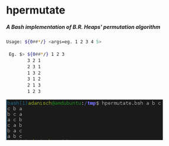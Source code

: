 # hpermutate 
##### A Bash implementation of B.R. Heaps' permutation algorithm 
```bash
Usage: ${0##*/} <args=eg. 1 2 3 4 5>
 
 Eg. $> ${0##*/} 1 2 3 
        3 2 1
        2 3 1
        1 3 2
        3 1 2
        2 1 3
        1 2 3
```        

![hpermutate screenshot](https://raw.githubusercontent.com/AdamDanischewski/scriptsandoneliners/assets/hpermutate_screenshot1.png)
